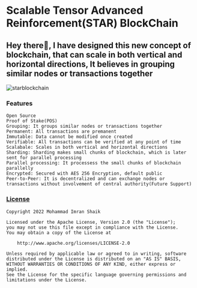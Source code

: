 # Scalable Tensor Advanced Reinforcement(STAR) BlockChain

## Hey there👋, I have designed this new concept of blockchain, that can scale in both vertical and horizontal directions, It believes in grouping similar nodes or transactions together

![starblockchain](https://user-images.githubusercontent.com/30797411/187959296-a2d6b56a-da5d-4fd3-9208-064196443ddf.png)

### Features

```
Open Source
Proof of Stake(POS)
Grouping: It groups similar nodes or transactions together
Permanent: All transactions are premanent
Immutable: Data cannot be modified once created
Verifiable: All transactions can be verified at any point of time
Scalabale: Scales in both vertical and horizontal directions
Sharding: Sharding makes small chunks of blockchain, which is later sent for parallel processing
Parallel processing: It processess the small chunks of blockchain parallelly
Encrypted: Secured with AES 256 Encryption, default public
Peer-to-Peer: It is decentralized and can exchange nodes or transactions without involvement of central authority(Future Support)
```

### [License](http://www.apache.org/licenses/LICENSE-2.0)

```
Copyright 2022 Mohammad Imran Shaik

Licensed under the Apache License, Version 2.0 (the "License");
you may not use this file except in compliance with the License.
You may obtain a copy of the License at

    http://www.apache.org/licenses/LICENSE-2.0

Unless required by applicable law or agreed to in writing, software
distributed under the License is distributed on an "AS IS" BASIS,
WITHOUT WARRANTIES OR CONDITIONS OF ANY KIND, either express or implied.
See the License for the specific language governing permissions and
limitations under the License.
```
